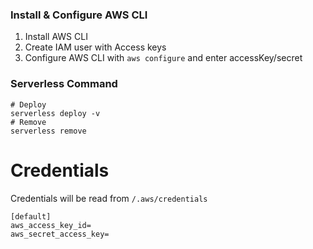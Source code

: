 ### Install & Configure AWS CLI 
1. Install AWS CLI
2. Create IAM user with Access keys
3. Configure AWS CLI with `aws configure` and enter accessKey/secret

### Serverless Command

```
# Deploy
serverless deploy -v 
# Remove
serverless remove
```

# Credentials

Credentials will be read from `/.aws/credentials`

```
[default]
aws_access_key_id=
aws_secret_access_key=
```